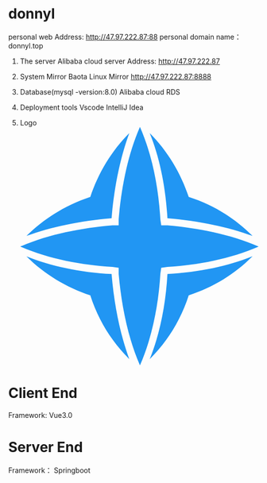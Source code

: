 # donnyl
 personal web
 Address:  http://47.97.222.87:88
 personal domain name：donnyl.top



1. The server
Alibaba cloud server
Address:  http://47.97.222.87

2. System Mirror
Baota Linux Mirror
http://47.97.222.87:8888


3. Database(mysql -version:8.0)
Alibaba cloud RDS

4. Deployment tools
Vscode
IntelliJ Idea

5. Logo
<svg xmlns="http://www.w3.org/2000/svg" viewBox="0 0 333 333"><g fill="#2196f3"><path d="M235.2 97.8c-11.14-33.42-29.71-64.37-54.47-89.13 13.62 33.42 22.28 74.28 24.76 118.84 44.57 3.71 85.42 12.38 118.84 24.76-24.75-24.76-54.46-43.33-89.13-54.47zM152.26 8.67c-24.75 24.75-43.32 55.7-54.46 89.13-33.42 11.14-64.37 29.71-89.13 54.47 33.42-12.38 74.28-21.04 118.84-24.76 3.71-44.57 12.37-85.42 24.75-118.84zM8.67 180.74c24.76 24.76 55.71 43.33 89.13 54.47 11.14 34.66 29.71 64.37 54.47 89.13-12.38-33.42-21.04-74.28-24.76-118.84-44.57-2.48-85.42-11.15-118.84-24.76zm172.07 143.59c24.76-24.76 43.33-54.47 54.47-89.13 34.66-11.14 64.37-29.71 89.13-54.47-33.42 13.62-74.28 22.28-118.84 24.76-2.48 44.57-11.15 85.42-24.76 118.84z"/><path d="M333 167.12c-39.61-17.33-85.42-26-127.51-29.71h-8.67l-1.24-8.67C193.12 85.42 184.45 39.61 167.12 0c-17.33 39.61-26 85.42-29.71 128.74v8.67h-8.67C85.42 141.12 39.61 149.79 0 167.12c39.61 17.33 85.42 26 128.74 28.47l8.67 1.24v8.67c3.71 42.09 12.38 87.89 29.71 127.51 17.33-39.61 26-85.42 28.47-127.51l1.24-8.67 8.67-1.24c42.08-2.47 87.89-11.14 127.5-28.47z"/></g></svg>



# Client End
Framework: Vue3.0








# Server End
Framework： Springboot
